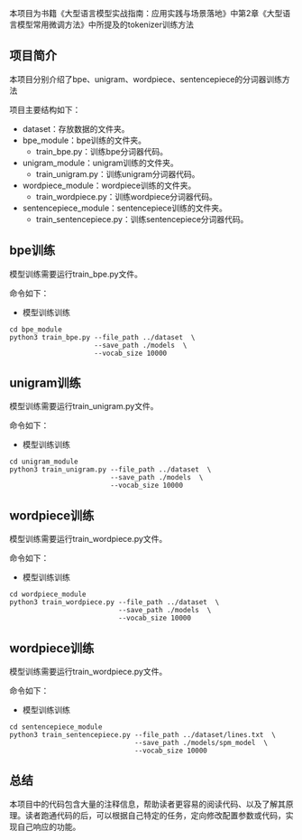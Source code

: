 本项目为书籍《大型语言模型实战指南：应用实践与场景落地》中第2章《大型语言模型常用微调方法》中所提及的tokenizer训练方法

## 项目简介

本项目分别介绍了bpe、unigram、wordpiece、sentencepiece的分词器训练方法

项目主要结构如下：
- dataset：存放数据的文件夹。
- bpe_module：bpe训练的文件夹。
  - train_bpe.py：训练bpe分词器代码。
- unigram_module：unigram训练的文件夹。
  - train_unigram.py：训练unigram分词器代码。
- wordpiece_module：wordpiece训练的文件夹。
  - train_wordpiece.py：训练wordpiece分词器代码。
- sentencepiece_module：sentencepiece训练的文件夹。
  - train_sentencepiece.py：训练sentencepiece分词器代码。

## bpe训练

模型训练需要运行train_bpe.py文件。

命令如下：
- 模型训练训练
```shell
cd bpe_module
python3 train_bpe.py --file_path ../dataset  \
                     --save_path ./models  \
                     --vocab_size 10000
```

## unigram训练

模型训练需要运行train_unigram.py文件。

命令如下：
- 模型训练训练
```shell
cd unigram_module
python3 train_unigram.py --file_path ../dataset  \
                         --save_path ./models  \
                         --vocab_size 10000
```

## wordpiece训练

模型训练需要运行train_wordpiece.py文件。

命令如下：
- 模型训练训练
```shell
cd wordpiece_module
python3 train_wordpiece.py --file_path ../dataset  \
                           --save_path ./models  \
                           --vocab_size 10000
```

## wordpiece训练

模型训练需要运行train_wordpiece.py文件。

命令如下：
- 模型训练训练
```shell
cd sentencepiece_module
python3 train_sentencepiece.py --file_path ../dataset/lines.txt  \
                               --save_path ./models/spm_model  \
                               --vocab_size 10000
```


## 总结

本项目中的代码包含大量的注释信息，帮助读者更容易的阅读代码、以及了解其原理。读者跑通代码的后，可以根据自己特定的任务，定向修改配置参数或代码，实现自己响应的功能。